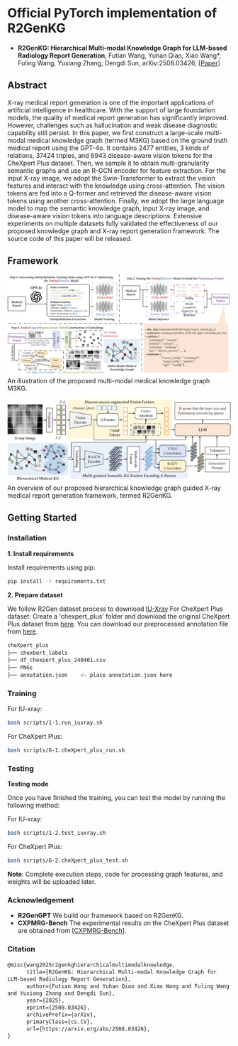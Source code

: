 # Official PyTorch implementation of R2GenKG 

* **R2GenKG: Hierarchical Multi-modal Knowledge Graph for LLM-based Radiology Report Generation**, 
  Futian Wang, Yuhan Qiao, Xiao Wang*, Fuling Wang, Yuxiang Zhang, Dengdi Sun, 
  arXiv:2508.03426,
  [[Paper](https://arxiv.org/abs/2508.03426)] 

## Abstract 
X-ray medical report generation is one of the important applications of artificial intelligence in healthcare. With the support of large foundation models, the quality of medical report generation has significantly improved. However, challenges such as hallucination and weak disease diagnostic capability still persist. In this paper, we first construct a large-scale multi-modal medical knowledge graph (termed M3KG) based on the ground truth medical report using the GPT-4o. It contains 2477 entities, 3 kinds of relations, 37424 triples, and 6943 disease-aware vision tokens for the CheXpert Plus dataset. Then, we sample it to obtain multi-granularity semantic graphs and use an R-GCN encoder for feature extraction. For the input X-ray image, we adopt the Swin-Transformer to extract the vision features and interact with the knowledge using cross-attention. The vision tokens are fed into a Q-former and retrieved the disease-aware vision tokens using another cross-attention. Finally, we adopt the large language model to map the semantic knowledge graph, input X-ray image, and disease-aware vision tokens into language descriptions. Extensive experiments on multiple datasets fully validated the effectiveness of our proposed knowledge graph and X-ray report generation framework. The source code of this paper will be released. 



## Framework  

![overview](https://github.com/Event-AHU/Medical_Image_Analysis/blob/main/R2GenKG/figures/KG_construction.jpg)
An illustration of the proposed multi-modal medical knowledge graph M3KG.

![overview](https://github.com/Event-AHU/Medical_Image_Analysis/blob/main/R2GenKG/figures/R2GenKG_framework.jpg)
An overview of our proposed hierarchical knowledge graph guided X-ray medical report generation framework, termed R2GenKG.


## Getting Started
### Installation

**1. Install requirements**

Install requirements using pip:

```bash
pip install -r requirements.txt
```


**2. Prepare dataset**

We follow R2Gen dataset process to download [IU-Xray](https://drive.google.com/file/d/1c0BXEuDy8Cmm2jfN0YYGkQxFZd2ZIoLg/view) 
For CheXpert Plus dataset: Create a 'chexpert_plus' folder and download the original CheXpert Plus dataset from [here](https://stanfordaimi.azurewebsites.net/datasets/5158c524-d3ab-4e02-96e9-6ee9efc110a1). You can download our preprocessed annotation file from [here](https://drive.google.com/file/d/1vjh8GXaFQYJXJeLaxLnFtvZxuSZscQd_/view?usp=sharing).



```bash
cheXpert_plus 
├── chexbert_labels
├── df_chexpert_plus_240401.csv
├── PNGs
├── annotation.json    <- place annotation.json here
```


### Training

For IU-xray:
```bash
bash scripts/1-1.run_iuxray.sh
```

For CheXpert Plus:
```bash
bash scripts/6-1.cheXpert_plus_run.sh
```

### Testing 

**Testing mode**

Once you have finished the training, you can test the model by running the following method:

For IU-xray:
```bash
bash scripts/1-2.test_iuxray.sh
```

For CheXpert Plus:
```bash
bash scripts/6-2.cheXpert_plus_test.sh
```

**Note**: Complete execution steps, code for processing graph features, and weights will be uploaded later.



### Acknowledgement
* **R2GenGPT** We build our framework based on R2GenKG. 
* **CXPMRG-Bench** The experimental results on the CheXpert Plus dataset are obtained from
  [[CXPMRG-Bench](https://arxiv.org/abs/2410.00379)].


  

### Citation
```
@misc{wang2025r2genkghierarchicalmultimodalknowledge,
      title={R2GenKG: Hierarchical Multi-modal Knowledge Graph for LLM-based Radiology Report Generation}, 
      author={Futian Wang and Yuhan Qiao and Xiao Wang and Fuling Wang and Yuxiang Zhang and Dengdi Sun},
      year={2025},
      eprint={2508.03426},
      archivePrefix={arXiv},
      primaryClass={cs.CV},
      url={https://arxiv.org/abs/2508.03426}, 
}
```


